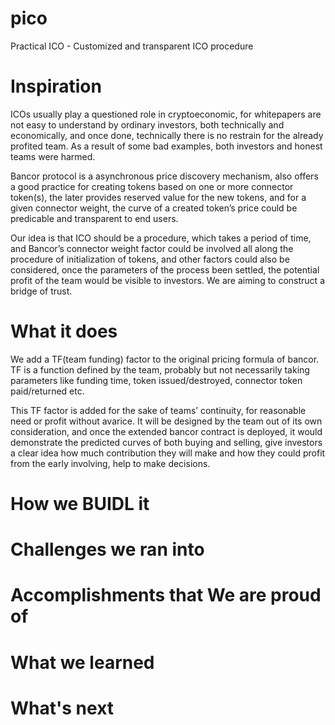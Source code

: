 # pico
Practical ICO - Customized and transparent ICO procedure

# Inspiration
ICOs usually play a questioned role in cryptoeconomic, for whitepapers are not easy to understand by ordinary investors, both technically and economically, and once done, technically there is no restrain for the already profited team. As a result of some bad examples, both investors and honest teams were harmed.

Bancor protocol is a asynchronous price discovery mechanism, also offers a good practice for creating tokens based on one or more connector token(s), the later provides reserved value for the new tokens, and for a given connector weight, the curve of a created token’s price could be predicable and transparent to end users.

Our idea is that ICO should be a procedure, which takes a period of time, and Bancor’s connector weight factor could be involved all along the procedure of initialization of tokens, and other factors could also be considered, once the parameters of the process been settled, the potential profit of the team would be visible to investors. We are aiming to construct a bridge of trust.

# What it does
We add a TF(team funding) factor to the original pricing formula of bancor. TF is a function defined by the team, probably but not necessarily taking parameters like funding time, token issued/destroyed, connector token paid/returned etc.

This TF factor is added for the sake of teams’ continuity, for reasonable need or profit without avarice. It will be designed by the team out of its own consideration, and once the extended bancor contract is deployed, it would demonstrate the predicted curves of both buying and selling, give investors a clear idea how much contribution they will make and how they could profit from the early involving, help to make decisions.

# How we BUIDL it

# Challenges we ran into

# Accomplishments that We are proud of

# What we learned

# What's next
